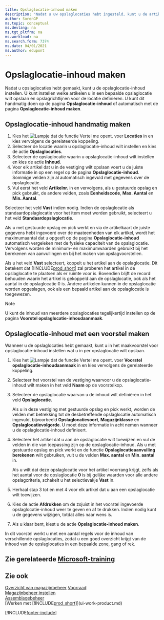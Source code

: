 ```yaml
---
title: Opslaglocatie-inhoud maken
description: 'Nadat u uw opslaglocaties hebt ingesteld, kunt u de artikelen specificeren die u erin wilt opslaan, en regels instellen die bepalen hoe vaak opslaglocaties worden bijgevuld.'
author: SorenGP
ms.topic: conceptual
ms.devlang: na
ms.tgt_pltfrm: na
ms.workload: na
ms.search.form: 7374
ms.date: 04/01/2021
ms.author: edupont
---
```

# <a name="create-bin-contents"></a><a name="create-bin-contents"></a><a name="create-bin-contents"></a>Opslaglocatie-inhoud maken

Nadat u opslaglocaties hebt gemaakt, kunt u de opslaglocatie-inhoud instellen. U kunt instellen welke artikelen u in een bepaalde opslaglocatie wilt opslaan en opslagrichtlijnen voor de locatie definiëren. U kunt dit handmatig doen op de pagina **Opslaglocatie-inhoud** of automatisch met de pagina **Opslaglocatie-inhoud maken**.

## <a name="to-create-bin-content-manually"></a><a name="to-create-bin-content-manually"></a><a name="to-create-bin-content-manually"></a>Opslaglocatie-inhoud handmatig maken

1. Kies het ![Lampje dat de functie Vertel me opent.](media/ui-search/search_small.png "Vertel me wat u wilt doen") voer **Locaties** in en kies vervolgens de gerelateerde koppeling.  
2. Selecteer de locatie waarin u opslaglocatie-inhoud wilt instellen en kies de actie **Opslaglocaties**.  
3. Selecteer de opslaglocatie waarin u opslaglocatie-inhoud wilt instellen en kies de actie **Inhoud**.  
4. Voor elk artikel dat u in de vestiging wilt opslaan voert u de juiste informatie in op een regel op de pagina **Opslaglocatie-inhoud**. Sommige velden zijn al automatisch ingevuld met gegevens over de opslaglocatie.  
5. Vul eerst het veld **Artikelnr.** in en vervolgens, als u gestuurde opslag en pick gebruikt, de andere velden, zoals **Eenheidscode**, **Max. Aantal** en **Min. Aantal**.  

Selecteer het veld **Vast** indien nodig. Indien de opslaglocatie als standaardopslaglocatie voor het item moet worden gebruikt, selecteert u het veld **Standaardopslaglocatie**.  

Als u met gestuurde opslag en pick werkt en via de artikelkaart de juiste gegevens hebt ingevoerd over de maateenheden van elk artikel, wordt het maximumaantal dat u opgeeft op de pagina **Opslaglocatie-inhoud** automatisch vergeleken met de fysieke capaciteit van de opslaglocatie. Vervolgens worden de minimum- en maximumwaarden gebruikt bij het berekenen van aanvullingen en bij het maken van opslagvoorstellen.  

Als u het veld **Vast** selecteert, koppelt u het artikel aan de opslaglocatie. Dit betekent dat [!INCLUDE[prod_short](includes/prod_short.md)] zal proberen het artikel in de opslaglocatie te plaatsen als er ruimte voor is. Bovendien blijft de record behouden waarin het artikel is gekoppeld aan de opslaglocatie, ook als het aantal in de opslaglocatie 0 is. Andere artikelen kunnen in de opslaglocatie worden opgeslagen, ook als een bepaald artikel aan de opslaglocatie is toegewezen.  

> [!NOTE]  
> U kunt de inhoud van meerdere opslaglocaties tegelijkertijd instellen op de pagina **Voorstel opslaglocatie-inhoudaanmaak**.  

## <a name="to-create-bin-content-with-a-worksheet"></a><a name="to-create-bin-content-with-a-worksheet"></a><a name="to-create-bin-content-with-a-worksheet"></a>Opslaglocatie-inhoud met een voorstel maken

Wanneer u de opslaglocaties hebt gemaakt, kunt u in het maakvoorstel voor opslaglocatie-inhoud instellen wat u in per opslaglocatie wilt opslaan.

1. Kies het ![Lampje dat de functie Vertel me opent.](media/ui-search/search_small.png "Vertel me wat u wilt doen") voer **Voorstel opslaglocatie-inhoudaanmaak** in en kies vervolgens de gerelateerde koppeling.  
2. Selecteer het voorstel van de vestiging waarvoor u de opslaglocatie-inhoud wilt maken in het veld **Naam** op de voorstelkop.  
3. Selecteer de opslaglocatie waarvan u de inhoud wilt definiëren in het veld **Opslaglocatie**.  

    Als u in deze vestiging met gestuurde opslag en pick werkt, worden de velden met betrekking tot de desbetreffende opslaglocatie automatisch ingevuld, bijvoorbeeld **Opslaglocatiesoort**, **Magazijnklasse** en **Opslaglocatievolgorde**. U moet deze informatie in acht nemen wanneer u de opslaglocatie-inhoud definieert.  
4. Selecteer het artikel dat u aan de opslaglocatie wilt toewijzen en vul de velden in die van toepassing zijn op de opslaglocatie-inhoud. Als u met gestuurde opslag en pick werkt en de functie **Opslaglocatieaanvulling berekenen** wilt gebruiken, vult u de velden **Max. aantal** en **Min. aantal** in.  

    Als u wilt dat deze opslaglocatie voor het artikel voorrang krijgt, zelfs als het aantal voor de opslaglocatie **0** is bij gelijke waarden voor alle andere opslagcriteria, schakelt u het selectievakje **Vast** in.  
5. Herhaal stap 3 tot en met 4 voor elk artikel dat u aan een opslaglocatie wilt toewijzen.  
6. Kies de actie **Afdrukken** om de zojuist in het voorstel ingevoerde opslaglocatie-inhoud weer te geven en af te drukken. Indien nodig kunt u de gegevens wijzigen, totdat alles naar wens is.  
7. Als u klaar bent, kiest u de actie **Opslaglocatie-inhoud maken**.  

In dit voorstel werkt u met een aantal regels voor de inhoud van verschillende opslaglocaties, zodat u een goed overzicht krijgt van de inhoud van de opslaglocaties in een bepaalde zone, gang of rek.  

## <a name="see-related-microsoft-training"></a><a name="see-related-microsoft-training"></a><a name="see-related-microsoft-training"></a>Zie gerelateerde [Microsoft-training](/training/modules/set-up-zones-bins/)

## <a name="see-also"></a><a name="see-also"></a><a name="see-also"></a>Zie ook

[Overzicht van magazijnbeheer](design-details-warehouse-management.md)
[Voorraad](inventory-manage-inventory.md)  
[Magazijnbeheer instellen](warehouse-setup-warehouse.md)  
[Assemblagebeheer](assembly-assemble-items.md)  
[Werken met [!INCLUDE[prod_short](includes/prod_short.md)]](ui-work-product.md)


[!INCLUDE[footer-include](includes/footer-banner.md)]
